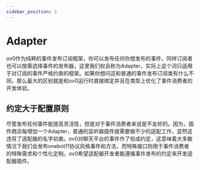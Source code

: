 ```yaml
---
sidebar_position: 2
---
```


# Adapter

ov0作为纯粹的事件发布订阅框架，你可以发布任何你想发布的事件，同样订阅者也可以按需选择事件的发布器，这里我们权且称为Adapter，实际上这个词只适用于对订阅的事件严格约束的框架。如果你想问这和普通的事件发布订阅类有什么不同，那么最大的区别就是和ov0运行时直接绑定并且在类型上优化了事件消费者的开发体验。

## 约定大于配置原则

尽管发布任何事件能提高灵活性，但是对于事件消费者来说是不友好的。因为，插件商店每增加一个Adapter，普通的监听器插件就需要做不少的适配工作，显然这违背了适配器的名字初衷。ov0对聊天平台的事件作了俗成约定，这意味着大多数情况下我们会发布onebot11协议风格事件和方法，而特殊接口则用于事件消费者的特殊需求和个性化定制。ov0希望适配器开发者能遵循事件发布的约定来开发适配器插件。

